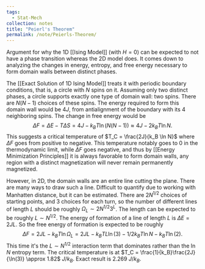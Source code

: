 ```yaml
---
tags:
  - Stat-Mech
collection: notes
title: "Peierl's Theorem"
permalink: /note/Peierls-Theorem/
---
```

Argument for why the 1D [[Ising Model]] (with $H=0$) can be expected to not have a phase transition whereas the 2D model does. It comes down to analyzing the changes in energy, entropy, and free energy necessary to form domain walls between distinct phases.

The [[Exact Solution of 1D Ising Model]] treats it with periodic boundary conditions, that is, a circle with $N$ spins on it. Assuming only two distinct phases, a circle supports exactly one type of domain wall: two spins. There are $N(N-1)$ choices of these spins. The energy required to form this domain wall would be $4J$, from antialignment of the boundary with its 4 neighboring spins. The change in free energy would be  
$$\Delta F = \Delta E - T \Delta S = 4 J- k_B T \ln (N(N-1)) \approx 4J - 2k_B T  \ln N.$$
This suggests a critical temperature of $T_C = \frac{2J}{k_B \ln N}$ where $\Delta F$ goes from positive to negative. This temperature notably goes to $0$ in the thermodynamic limit, while $\Delta F$ goes negative, and thus by [[Energy Minimization Principles]] it is always favorable to form domain walls, any region with a distinct magnetization will never remain permanently magnetized.

However, in 2D, the domain walls are an entire line cutting the plane. There are many ways to draw such a line. Difficult to quantify due to working with Manhatten distance, but it can be estimated. There are $2N^{1/2}$ choices of starting points, and 3 choices for each turn, so the number of different lines of length $L$ should be roughly $\Omega_L\sim 2N^{1/2}3^L$. The length can be expected to be roughly $L\sim N^{1/2}$. 
The energy of formation of a line of length $L$ is $\Delta E = 2JL$. So the free energy of formation is expected to be roughly
$$
\Delta F = 2 J L - k_B T \ln \Omega_L = 2 J L - k_B T L \ln(3) - 1/2 k_B T \ln N - k_B T \ln(2).
$$
This time it's the $L\sim N^{1/2}$ interaction term that dominates rather than the $\ln N$ entropy term. The critical temperature is at $T_C = \frac{1}{k_B}\frac{2J}{\ln(3)} \approx 1.82$ $J/k_B$. Exact result is 2.269 $J/k_B$.